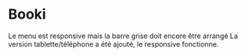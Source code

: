 # Booki
Le menu est responsive mais la barre grise doit encore être arrangé
La version tablette/téléphone a été ajouté, le responsive fonctionne.

